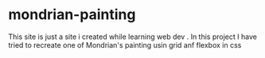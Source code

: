 # mondrian-painting
This site is just a site i created while learning web dev .  In this project I have tried to recreate one of Mondrian's painting usin grid anf  flexbox  in css
